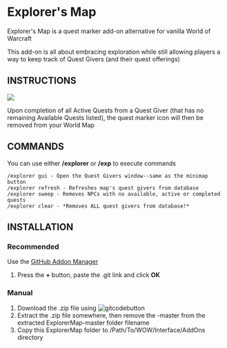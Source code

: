 # Explorer's Map
Explorer's Map is a quest marker add-on alternative for vanilla World of Warcraft

This add-on is all about embracing exploration while still allowing players a way to keep track of Quest Givers (and their quest offerings)

## INSTRUCTIONS
<img align="center" src="https://imgur.com/2dw2OIf.png">

Upon completion of all Active Quests from a Quest Giver (that has no remaining Available Quests listed), the quest marker icon will then be removed from your World Map

## COMMANDS
You can use either **/explorer** or **/exp** to execute commands
```
/explorer gui - Open the Quest Givers window--same as the minimap button
/explorer refresh - Refreshes map's quest givers from database
/explorer sweep - Removes NPCs with no available, active or completed quests
/explorer clear - *Removes ALL quest givers from database!*
```

## INSTALLATION

### Recommended
Use the [GitHub Addon Manager](https://gitlab.com/woblight/GitAddonsManager/-/jobs/artifacts/master/download?job=Win64)
1. Press the **+** button, paste the .git link and click **OK**

### Manual
1. Download the .zip file using ![gitcodebutton](https://imgur.com/C79XiBN.png)
2. Extract the .zip file somewhere, then remove the -master from the extracted ExplorerMap-master folder filename
3. Copy this ExplorerMap folder to /Path/To/WOW/Interface/AddOns directory

